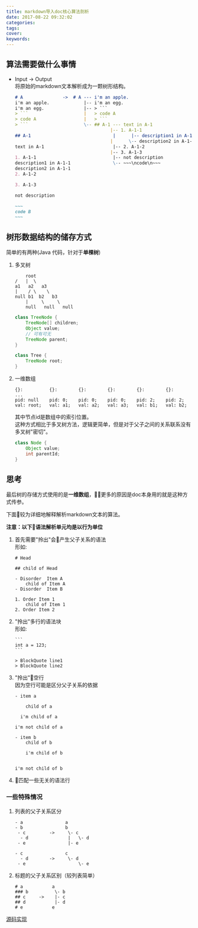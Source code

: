 ```yaml
---
title: markdown导入doc核心算法剖析
date: 2017-08-22 09:32:02
categories:
tags:
cover:
keywords:
---
```


## 算法需要做什么事情

- Input -> Output  
    将原始的markdown文本解析成为一颗树形结构。
    ````markdown
    # A               ->  # A --- i'm an apple.
    i'm an apple.             |-- i'm an egg.
    i'm an egg.               |-- > ```
    > ```                     |   > code A
    > code A                  |   > ``` 
    > ```                     \-- ## A-1 --- text in A-1 
                                        |-- 1. A-1-1
    ## A-1                               |      |-- description1 in A-1-1 
                                        |      \-- description2 in A-1-1
    text in A-1                          |-- 2. A-1-2
                                        |-- 3. A-1-3
    1. A-1-1                             |-- not description 
    description1 in A-1-1                \-- ~~~\ncode\n~~~
    description2 in A-1-1
    2. A-1-2

    3. A-1-3

    not description

    ~~~
    code B
    ~~~
    ````

## 树形数据结构的储存方式

简单的有两种(Java 代码，针对于**单棵树**)

1. 多叉树  
    ```
        root
    /   |  \
    a1   a2   a3
    |    / \    \
    null b1  b2   b3
        |     \     \
        null   null   null
    ```

    ```java
    class TreeNode {
        TreeNode[] children;
        Object value;
        // 可有可无
        TreeNode parent;
    }

    class Tree {
        TreeNode root;
    }
    ```

2. 一维数组  
    ```
    {}:          {}:        {}:        {}:        {}:        {}:         ...
    pid: null    pid: 0;    pid: 0;    pid: 0;    pid: 2;    pid: 2;
    val: root;   val: a1;   val: a2;   val: a3;   val: b1;   val: b2;   
    ```

    其中节点id是数组中的索引位置。  
    这种方式相比于多叉树方法，逻辑更简单，但是对于父子之间的关系联系没有多叉树"密切"。

    ```java
    class Node {
        Object value;
        int parentId;
    }
    ```

## 思考

最后树的存储方式使用的是**一维数组**，更多的原因是doc本身用的就是这种方式传参。

下面较为详细地解释解析markdown文本的算法。  

**注意：以下语法解析单元均是以行为单位**
1. 首先需要"拎出"会产生父子关系的语法  
    形如:
    ```
    # Head

    ## child of Head

    - Disorder  Item A
        child of Item A
    - Disorder  Item B

    1. Order Item 1
        child of Item 1
    2. Order Item 2
    ```

2. "拎出"多行的语法块  
    形如:
    ````
    ```
    int a = 123;
    ```

    > BlockQuote line1
    > BlockQuote line2
    ````
3. "拎出"空行  
    因为空行可能是区分父子关系的依据  
    
    ```
    - item a

        child of a

      i'm child of a

    i'm not child of a

    - item b
        child of b

        i'm child of b


    i'm not child of b
    ```

4. 匹配一些无关的语法行

### 一些特殊情况

1. 列表的父子关系区分  
    ```
    - a                a
    - b                b 
     - c         ->     \- c
      - d               |   \- d
     - e                |- e
    ```

    ```
    - c                c
      - d        ->     \- d
     - e                    \- e
    ```

2. 标题的父子关系区别（较列表简单）  
    ```
    # a           a
    ### b          \- b
    ## c     ->    |- c
    ## d           |- d
    # e           e  
    ```

[源码实现](https://github.com/imcuttle/doc-md-import/blob/master/lib/parser-factory/md-to-tree.js)